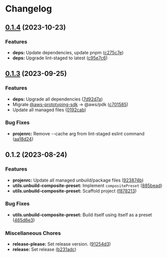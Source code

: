 # Changelog

## [0.1.4](https://github.com/ArroyoDev-LLC/components/compare/@arroyodev-llc/utils.unbuild-composite-preset-v0.1.3...@arroyodev-llc/utils.unbuild-composite-preset-v0.1.4) (2023-10-23)


### Features

* **deps:** Update dependencies, update pnpm ([c275c7e](https://github.com/ArroyoDev-LLC/components/commit/c275c7ef2ac040380ba49aa9393ac2a8f6e3210c))
* **deps:** Upgrade lint-staged to latest ([c95e7c6](https://github.com/ArroyoDev-LLC/components/commit/c95e7c606c8e6b1eebd9fa00a3bcbaa8485cc21b))

## [0.1.3](https://github.com/ArroyoDev-LLC/components/compare/@arroyodev-llc/utils.unbuild-composite-preset-v0.1.2...@arroyodev-llc/utils.unbuild-composite-preset-v0.1.3) (2023-09-25)


### Features

* **deps:** Upgrade all dependencies ([7d92d7a](https://github.com/ArroyoDev-LLC/components/commit/7d92d7a3219d0c1df79e7c311391deb7f7ed98be))
* Migrate [@aws-prototyping-sdk](https://github.com/aws-prototyping-sdk) -&gt; @aws/pdk ([c701585](https://github.com/ArroyoDev-LLC/components/commit/c701585692de6b4ba01b018805ecedadbab67ca7))
* Update all managed files ([0192cab](https://github.com/ArroyoDev-LLC/components/commit/0192cab235b2bfe7e68a218b2373b919b819085a))


### Bug Fixes

* **projenrc:** Remove --cache arg from lint-staged eslint command ([aa18d24](https://github.com/ArroyoDev-LLC/components/commit/aa18d24368ab0c1283bc9dab7dfbaa54a1c69447))

## 0.1.2 (2023-08-24)


### Features

* **projenrc:** Update all managed unbuild/package files ([923874b](https://github.com/ArroyoDev-LLC/components/commit/923874b536dfa15ae21b81812d70b383551b87c2))
* **utils.unbuild-composite-preset:** Implement `compositePreset` ([885bead](https://github.com/ArroyoDev-LLC/components/commit/885bead1198c479fef3473fda46540b031580ea4))
* **utils.unbuild-composite-preset:** Scaffold project ([f878213](https://github.com/ArroyoDev-LLC/components/commit/f8782136d962352fa08fad5a8fc5dba9e5d286f3))


### Bug Fixes

* **utils.unbuild-composite-preset:** Build itself using itself as a preset ([465d6e3](https://github.com/ArroyoDev-LLC/components/commit/465d6e39e37e23750e2cd94cf7b3196c4343bbc1))


### Miscellaneous Chores

* **release-please:** Set release version. ([91254d3](https://github.com/ArroyoDev-LLC/components/commit/91254d37f198bb0d7366d786fa56a3266dac77d8))
* **release:** Set release ([b231adc](https://github.com/ArroyoDev-LLC/components/commit/b231adc5f371681d5e2b52358be34fa451fd69db))
